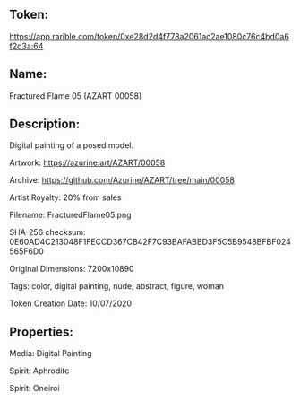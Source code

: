 ## Token:

https://app.rarible.com/token/0xe28d2d4f778a2061ac2ae1080c76c4bd0a6f2d3a:64

## Name:

Fractured Flame 05 (AZART 00058)

## Description: 

Digital painting of a posed model.

Artwork: https://azurine.art/AZART/00058

Archive: https://github.com/Azurine/AZART/tree/main/00058

Artist Royalty: 20% from sales

Filename: FracturedFlame05.png

SHA-256 checksum: 0E60AD4C213048F1FECCD367CB42F7C93BAFABBD3F5C5B9548BFBF024565F6D0

Original Dimensions: 7200x10890

Tags: color, digital painting, nude, abstract, figure, woman 

Token Creation Date: 10/07/2020

## Properties:

Media: Digital Painting

Spirit: Aphrodite

Spirit: Oneiroi
